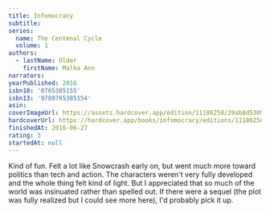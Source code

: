 ```yaml
---
title: Infomocracy
subtitle:
series:
  name: The Centenal Cycle
  volume: 1
authors:
  - lastName: Older
    firstName: Malka Ann
narrators:
yearPublished: 2016
isbn10: '0765385155'
isbn13: '9780765385154'
asin:
coverImageUrl: https://assets.hardcover.app/edition/11186258/29ab8d5309b5b56d1c497aa2ef798dc72ad27ad1.jpeg
hardcoverUrl: https://hardcover.app/books/infomocracy/editions/11186258
finishedAt: 2016-06-27
rating: 3
startedAt: null
---
```


Kind of fun. Felt a lot like Snowcrash early on, but went much more toward politics than tech and action. The characters weren't very fully developed and the whole thing felt kind of light. But I appreciated that so much of the world was insinuated rather than spelled out. If there were a sequel (the plot was fully realized but I could see more here), I'd probably pick it up.
